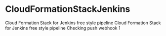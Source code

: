# CloudFormationStackJenkins
Cloud Formation Stack for Jenkins free style pipeline
Cloud Formation Stack for Jenkins free style pipeline Checking push webhook 1

